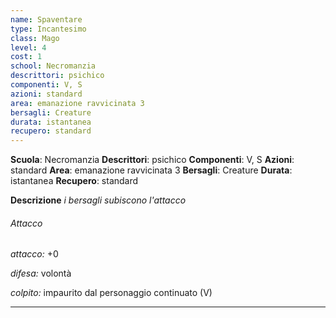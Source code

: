 ```yaml
---
name: Spaventare
type: Incantesimo
class: Mago
level: 4
cost: 1
school: Necromanzia
descrittori: psichico
componenti: V, S
azioni: standard
area: emanazione ravvicinata 3
bersagli: Creature
durata: istantanea
recupero: standard
---
```

**Scuola**: Necromanzia
**Descrittori**: psichico
**Componenti**: V, S
**Azioni**: standard
**Area**: emanazione ravvicinata 3
**Bersagli**: Creature
**Durata**: istantanea
**Recupero**: standard

**Descrizione**
*i bersagli subiscono l'attacco*

###### Attacco

*attacco:* +0

*difesa:* volontà

*colpito:* impaurito dal personaggio continuato (V)

---